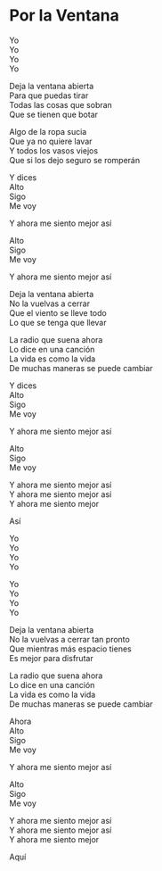 # Por la Ventana  

Yo  
Yo  
Yo  
Yo  

Deja la ventana abierta  
Para que puedas tirar  
Todas las cosas que sobran  
Que se tienen que botar  

Algo de la ropa sucia  
Que ya no quiere lavar  
Y todos los vasos viejos  
Que si los dejo seguro se romperán  

Y dices  
Alto  
Sigo  
Me voy  

Y ahora me siento mejor así  

Alto  
Sigo  
Me voy  

Y ahora me siento mejor así  

Deja la ventana abierta  
No la vuelvas a cerrar  
Que el viento se lleve todo  
Lo que se tenga que llevar  

La radio que suena ahora  
Lo dice en una canción  
La vida es como la vida  
De muchas maneras se puede cambiar  

Y dices  
Alto  
Sigo  
Me voy  

Y ahora me siento mejor así  

Alto  
Sigo  
Me voy  

Y ahora me siento mejor así  
Y ahora me siento mejor así  
Y ahora me siento mejor  

Así  

Yo  
Yo  
Yo  
Yo  

Yo  
Yo  
Yo  
Yo  

Deja la ventana abierta  
No la vuelvas a cerrar tan pronto  
Que mientras más espacio tienes  
Es mejor para disfrutar  

La radio que suena ahora  
Lo dice en una canción  
La vida es como la vida  
De muchas maneras se puede cambiar  

Ahora  
Alto  
Sigo  
Me voy  

Y ahora me siento mejor así  

Alto  
Sigo  
Me voy  

Y ahora me siento mejor así  
Y ahora me siento mejor así  
Y ahora me siento mejor  

Aquí  
